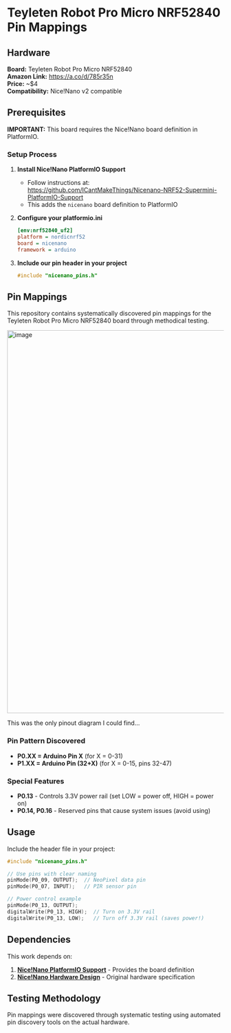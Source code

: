 # Teyleten Robot Pro Micro NRF52840 Pin Mappings

## Hardware

**Board:** Teyleten Robot Pro Micro NRF52840  
**Amazon Link:** https://a.co/d/785r35n  
**Price:** ~$4  
**Compatibility:** Nice!Nano v2 compatible  

## Prerequisites

**IMPORTANT:** This board requires the Nice!Nano board definition in PlatformIO.

### Setup Process

1. **Install Nice!Nano PlatformIO Support**
   - Follow instructions at: https://github.com/ICantMakeThings/Nicenano-NRF52-Supermini-PlatformIO-Support
   - This adds the `nicenano` board definition to PlatformIO

2. **Configure your platformio.ini**
   ```ini
   [env:nrf52840_uf2]
   platform = nordicnrf52
   board = nicenano
   framework = arduino
   ```

3. **Include our pin header in your project**
   ```cpp
   #include "nicenano_pins.h"
   ```

## Pin Mappings

This repository contains systematically discovered pin mappings for the Teyleten Robot Pro Micro NRF52840 board through methodical testing.

<img width="1322" height="891" alt="image" src="https://github.com/user-attachments/assets/f9170a6f-6752-4039-ad7b-dad1217496f7" />

This was the only pinout diagram I could find...

### Pin Pattern Discovered

- **P0.XX = Arduino Pin X** (for X = 0-31)
- **P1.XX = Arduino Pin (32+X)** (for X = 0-15, pins 32-47)

### Special Features

- **P0.13** - Controls 3.3V power rail (set LOW = power off, HIGH = power on)
- **P0.14, P0.16** - Reserved pins that cause system issues (avoid using)

## Usage

Include the header file in your project:

```cpp
#include "nicenano_pins.h"

// Use pins with clear naming
pinMode(P0_09, OUTPUT);  // NeoPixel data pin
pinMode(P0_07, INPUT);   // PIR sensor pin

// Power control example
pinMode(P0_13, OUTPUT);
digitalWrite(P0_13, HIGH);  // Turn on 3.3V rail
digitalWrite(P0_13, LOW);   // Turn off 3.3V rail (saves power!)
```

## Dependencies

This work depends on:
1. **[Nice!Nano PlatformIO Support](https://github.com/ICantMakeThings/Nicenano-NRF52-Supermini-PlatformIO-Support)** - Provides the board definition
2. **[Nice!Nano Hardware Design](https://nicekeyboards.com/nice-nano/)** - Original hardware specification

## Testing Methodology

Pin mappings were discovered through systematic testing using automated pin discovery tools on the actual hardware.
